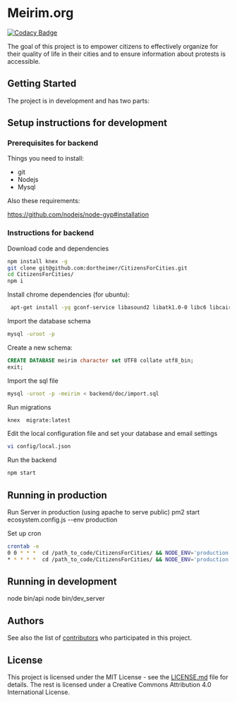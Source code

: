 # Meirim.org

[![Codacy Badge](https://api.codacy.com/project/badge/Grade/d98761313f31455ca93ee6a0187b38d5)](https://www.codacy.com/app/CitizensForCities/CitizensForCities?utm_source=github.com&utm_medium=referral&utm_content=dortheimer/CitizensForCities&utm_campaign=badger)

The goal of this project is to empower citizens to effectively organize for their quality of life in their cities and to ensure information about protests is accessible.

## Getting Started

The project is in development and has two parts:

## Setup instructions for development

### Prerequisites for backend

Things you need to install:

* git
* Nodejs
* Mysql

Also these requirements:

https://github.com/nodejs/node-gyp#installation

### Instructions for backend

Download code and dependencies

```bash
npm install knex -g
git clone git@github.com:dortheimer/CitizensForCities.git
cd CitizensForCities/
npm i
```

Install chrome dependencies (for ubuntu):

```bash
 apt-get install -yq gconf-service libasound2 libatk1.0-0 libc6 libcairo2 libcups2 libdbus-1-3 libexpat1 libfontconfig1 libgcc1 libgconf-2-4 libgdk-pixbuf2.0-0 libglib2.0-0 libgtk-3-0 libnspr4 libpango-1.0-0 libpangocairo-1.0-0 libstdc++6 libx11-6 libx11-xcb1 libxcb1 libxcomposite1 libxcursor1 libxdamage1 libxext6 libxfixes3 libxi6 libxrandr2 libxrender1 libxss1 libxtst6 ca-certificates fonts-liberation libappindicator1 libnss3 lsb-release xdg-utils wget
 ```

Import the database schema

```bash
mysql -uroot -p
```

Create a new schema:

```sql
CREATE DATABASE meirim character set UTF8 collate utf8_bin;
exit;
```

Import the sql file

```bash
mysql -uroot -p -meirim < backend/doc/import.sql
```

Run migrations

```bash
knex  migrate:latest
```

Edit the local configuration file and set your database and email settings

```bash
vi config/local.json
```

Run the backend

```bash
npm start
```

## Running in production

Run Server in production (using apache to serve public)
pm2 start ecosystem.config.js --env production


Set up cron

```bash
crontab -e
0 0 * * *  cd /path_to_code/CitizensForCities/ && NODE_ENV='production' /usr/bin/node /path_to_code/CitizensForCities/bin/iplan >> /path_to_code/CitizensForCities/logs/combined.log 2>&1
* * * * *  cd /path_to_code/CitizensForCities/ && NODE_ENV='production' /usr/bin/node /path_to_code/CitizensForCities/bin/send_emails >> /path_to_code/CitizensForCities/logs/combined.log 2>&1
```

## Running in development

node bin/api
node bin/dev_server

## Authors

See also the list of [contributors](https://github.com/dortheimer/CitizensForCities/contributors) who participated in this project.

## License

This project is licensed under the MIT License - see the [LICENSE.md](LICENSE.md) file for details.
The rest is licensed under a Creative Commons Attribution 4.0 International License.
